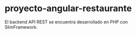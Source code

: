 # proyecto-angular-restaurante

El backend API REST se encuentra desarrollado en PHP con SlimFramework.